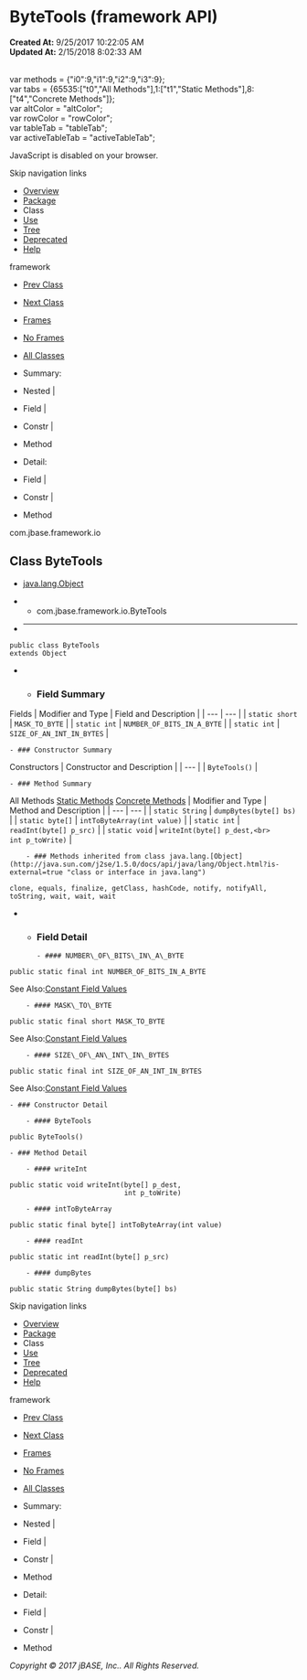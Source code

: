 # ByteTools (framework   API)

**Created At:** 9/25/2017 10:22:05 AM  
**Updated At:** 2/15/2018 8:02:33 AM  

<!--<br>    try {<br>        if (location.href.indexOf('is-external=true') == -1) {<br>            parent.document.title="ByteTools (framework   API)";<br>        }<br>    }<br>    catch(err) {<br>    }<br>//--><br>var methods = {"i0":9,"i1":9,"i2":9,"i3":9};<br>var tabs = {65535:["t0","All Methods"],1:["t1","Static Methods"],8:["t4","Concrete Methods"]};<br>var altColor = "altColor";<br>var rowColor = "rowColor";<br>var tableTab = "tableTab";<br>var activeTableTab = "activeTableTab";
JavaScript is disabled on your browser.

Skip navigation links

- [Overview](../../../../overview-summary.html)
- [Package](/39220-io/com_jbase_framework_io_package-summary)
- Class
- [Use](/39223-class-use/com_jbase_framework_io_class-use_ByteTools)
- [Tree](/39220-io/com_jbase_framework_io_package-tree)
- [Deprecated](../../../../deprecated-list.html)
- [Help](../../../../help-doc.html)


framework <br>

- [Prev Class](/39220-io/com_jbase_framework_io_ByteObject "class in com.jbase.framework.io")
- [Next Class](/39220-io/com_jbase_framework_io_ErrorResponse "class in com.jbase.framework.io")


- [Frames](../../../../index.html?com/jbase/framework/io//39220-io/com_jbase_framework_io_ByteTools)
- [No Frames](/39220-io/com_jbase_framework_io_ByteTools)


- [All Classes](../../../../allclasses-noframe.html)


<!--<br>  allClassesLink = document.getElementById("allclasses\_navbar\_top");<br>  if(window==top) {<br>    allClassesLink.style.display = "block";<br>  }<br>  else {<br>    allClassesLink.style.display = "none";<br>  }<br>  //-->

- Summary:
- Nested |
- Field |
- Constr |
- Method


- Detail:
- Field |
- Constr |
- Method

com.jbase.framework.io

## Class ByteTools

- [java.lang.Object](http://java.sun.com/j2se/1.5.0/docs/api/java/lang/Object.html?is-external=true "class or interface in java.lang")
- - com.jbase.framework.io.ByteTools


- * * *


```
public class ByteTools
extends Object
```

- - ### Field Summary


Fields | Modifier and Type | Field and Description |
| --- | --- |
| `static short` | `MASK_TO_BYTE`  |
| `static int` | `NUMBER_OF_BITS_IN_A_BYTE`  |
| `static int` | `SIZE_OF_AN_INT_IN_BYTES`  |


    - ### Constructor Summary


Constructors | Constructor and Description |
| --- |
| `ByteTools()`  |


    - ### Method Summary


All Methods [Static Methods](javascript:show%281%29;) [Concrete Methods](javascript:show%288%29;) | Modifier and Type | Method and Description |
| --- | --- |
| `static String` | `dumpBytes(byte[] bs)`  |
| `static byte[]` | `intToByteArray(int value)`  |
| `static int` | `readInt(byte[] p_src)`  |
| `static void` | `writeInt(byte[] p_dest,<br>        int p_toWrite)`  |


        - ### Methods inherited from class java.lang.[Object](http://java.sun.com/j2se/1.5.0/docs/api/java/lang/Object.html?is-external=true "class or interface in java.lang")
`clone, equals, finalize, getClass, hashCode, notify, notifyAll, toString, wait, wait, wait`

- - ### Field Detail

        - #### NUMBER\_OF\_BITS\_IN\_A\_BYTE

```
public static final int NUMBER_OF_BITS_IN_A_BYTE
```
See Also:[Constant Field Values](../../../../constant-values.html#com.jbase.framework.io.ByteTools.NUMBER_OF_BITS_IN_A_BYTE)


        - #### MASK\_TO\_BYTE

```
public static final short MASK_TO_BYTE
```
See Also:[Constant Field Values](../../../../constant-values.html#com.jbase.framework.io.ByteTools.MASK_TO_BYTE)


        - #### SIZE\_OF\_AN\_INT\_IN\_BYTES

```
public static final int SIZE_OF_AN_INT_IN_BYTES
```
See Also:[Constant Field Values](../../../../constant-values.html#com.jbase.framework.io.ByteTools.SIZE_OF_AN_INT_IN_BYTES)


    - ### Constructor Detail

        - #### ByteTools

```
public ByteTools()
```


    - ### Method Detail

        - #### writeInt

```
public static void writeInt(byte[] p_dest,
                            int p_toWrite)
```


        - #### intToByteArray

```
public static final byte[] intToByteArray(int value)
```


        - #### readInt

```
public static int readInt(byte[] p_src)
```


        - #### dumpBytes

```
public static String dumpBytes(byte[] bs)
```

Skip navigation links

- [Overview](../../../../overview-summary.html)
- [Package](/39220-io/com_jbase_framework_io_package-summary)
- Class
- [Use](/39223-class-use/com_jbase_framework_io_class-use_ByteTools)
- [Tree](/39220-io/com_jbase_framework_io_package-tree)
- [Deprecated](../../../../deprecated-list.html)
- [Help](../../../../help-doc.html)


framework <br>

- [Prev Class](/39220-io/com_jbase_framework_io_ByteObject "class in com.jbase.framework.io")
- [Next Class](/39220-io/com_jbase_framework_io_ErrorResponse "class in com.jbase.framework.io")


- [Frames](../../../../index.html?com/jbase/framework/io//39220-io/com_jbase_framework_io_ByteTools)
- [No Frames](/39220-io/com_jbase_framework_io_ByteTools)


- [All Classes](../../../../allclasses-noframe.html)


<!--<br>  allClassesLink = document.getElementById("allclasses\_navbar\_bottom");<br>  if(window==top) {<br>    allClassesLink.style.display = "block";<br>  }<br>  else {<br>    allClassesLink.style.display = "none";<br>  }<br>  //-->

- Summary:
- Nested |
- Field |
- Constr |
- Method


- Detail:
- Field |
- Constr |
- Method

*Copyright © 2017 jBASE, Inc.. All Rights Reserved.*
